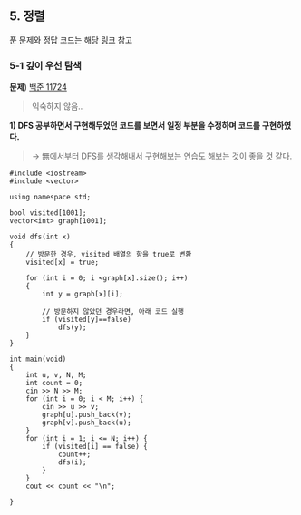 ## 5. 정렬
푼 문제와 정답 코드는 해당 [링크](https://github.com/sonyrainy/baekjoon/tree/main/%EB%B0%B1%EC%A4%80) 참고 <br>

### 5-1 깊이 우선 탐색
**문제**) [백준 11724](https://www.acmicpc.net/problem/11724)
>익숙하지 않음..

**1) DFS 공부하면서 구현해두었던 코드를 보면서 일정 부분을 수정하며 코드를 구현하였다.**

> →	無에서부터 DFS를 생각해내서 구현해보는 연습도 해보는 것이 좋을 것 같다.

```
#include <iostream>
#include <vector>

using namespace std;

bool visited[1001];
vector<int> graph[1001];

void dfs(int x)
{
    // 방문한 경우, visited 배열의 항을 true로 변환
    visited[x] = true;

    for (int i = 0; i <graph[x].size(); i++) 
    {
        int y = graph[x][i];

        // 방문하지 않았던 경우라면, 아래 코드 실행
        if (visited[y]==false) 
            dfs(y);
    }
}

int main(void)
{
    int u, v, N, M;
    int count = 0;
    cin >> N >> M;
    for (int i = 0; i < M; i++) {
        cin >> u >> v;
        graph[u].push_back(v);
        graph[v].push_back(u);
    }
    for (int i = 1; i <= N; i++) {
        if (visited[i] == false) {
            count++;
            dfs(i);
        }
    }
    cout << count << "\n";

}
```
